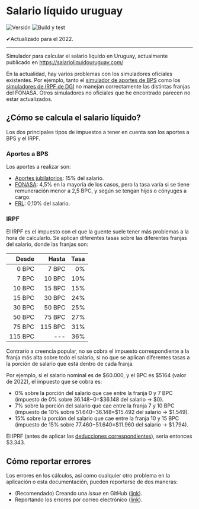 # Salario líquido uruguay

![Versión](https://img.shields.io/github/package-json/v/ismaelpadilla/salario-liquido-uruguay?label=versi%C3%B3n)
![Build y test](https://github.com/ismaelpadilla/salario-liquido-uruguay/workflows/Build%20y%20test/badge.svg)

✔Actualizado para el 2022.

----

Simulador para calcular el salario líquido en Uruguay, actualmente publicado en https://salarioliquidouruguay.com/

En la actualidad, hay varios problemas con los simuladores oficiales existentes. Por ejemplo, tanto el [simulador de aportes de BPS](https://app1.bps.gub.uy/AcercaSimuladorCalculosWeb/paginas/simuladorPersona/otras/ingresoDatosIC.jsf) como los [simuladores de IRPF de DGI](https://www.dgi.gub.uy/wdgi/page?2,principal,dgi--herramientas--simuladores--irpf--2020,O,es,0,) no manejan correctamente las distintas franjas del FONASA. Otros simuladores no oficiales que he encontrado parecen no estar actualizados.

## ¿Cómo se calcula el salario líquido?

Los dos principales tipos de impuestos a tener en cuenta son los aportes a BPS y el IRPF.

### Aportes a BPS

Los aportes a realizar son:

- [Aportes jubilatorios](https://www.bps.gub.uy/10305/aporte-jubilatorio.html): 15% del salario.
- [FONASA](https://www.bps.gub.uy/10310/fondo-nacional-de-salud-fonasa.html): 4,5% en la mayoría de los casos, pero la tasa varía si se tiene remuneración menor a 2,5 BPC, y según se tengan hijos o cónyuges a cargo. 
- [FRL](https://www.bps.gub.uy/10322/fondo-reconversion-laboral-frl.html): 0,10% del salario.

### IRPF

El IRPF es el impuesto con el que la guente suele tener más problemas a la hora de calcularlo. Se aplican diferentes tasas sobre las diferentes franjas del salario, donde las franjas son:

| Desde    | Hasta     | Tasa  |
| -------: |----------:| -----:|
| 0 BPC    | 7 BPC     | 0%    |
| 7 BPC    | 10 BPC    | 10%   |
| 10 BPC   | 15 BPC    | 15%   |
| 15 BPC   | 30 BPC    | 24%   |
| 30 BPC   | 50 BPC    | 25%   |
| 50 BPC   | 75 BPC    | 27%   |
| 75 BPC   | 115 BPC   | 31%   |
| 115 BPC  | ---       | 36%   |

Contrario a creencia popular, no se cobra el impuesto correspondiente a la franja más alta sobre todo el salario, si no que se aplican diferentes tasas a la porción de salario que está dentro de cada franja.

Por ejemplo, si el salario nominal es de $60.000, y el BPC es $5164 (valor de 2022), el impuesto que se cobra es:

- 0% sobre la porción del salario que cae entre la franja 0 y 7 BPC (impuesto de 0% sobre $36.148-$0=$36.148 del salario -> $0).
- 7% sobre la porción del salario que cae entre la franja 7 y 10 BPC (impuesto de 10% sobre $51.640-$36.148=$15.492 del salario -> $1.549).
- 15% sobre la porción del salario que cae entre la franja 10 y 15 BPC (impuesto de 15% sobre $77.460-$51.640=$11.960 del salario -> $1.794).

El IPRF (antes de aplicar las [deducciones correspondientes](https://www.dgi.gub.uy/wdgi/page?2,principal,_Ampliacion,O,es,0,PAG;CONC;40;1;D;cuales-son-las-deducciones-personales-admitidas-en-la-liquidacion-del-irpf-33486;5;PAG;)), sería entonces $3.343.

## Cómo reportar errores

Los errores en los cálculos, así como cualquier otro problema en la aplicación o esta documentación, pueden reportarse de dos maneras:

- (Recomendado) Creando una *issue* en GitHub ([link](https://github.com/ismaelpadilla/salario-liquido-uruguay/issues/new)).
- Reportando los errores por correo electrónico ([link](mailto:padillaismael92@gmail.com)).
